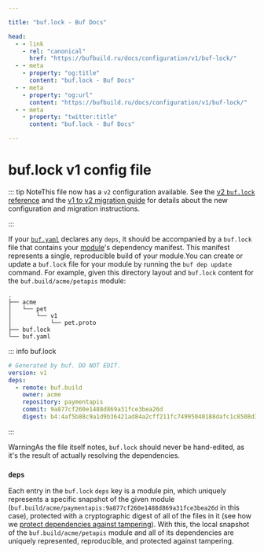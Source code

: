 ```yaml
---

title: "buf.lock - Buf Docs"

head:
  - - link
    - rel: "canonical"
      href: "https://bufbuild.ru/docs/configuration/v1/buf-lock/"
  - - meta
    - property: "og:title"
      content: "buf.lock - Buf Docs"
  - - meta
    - property: "og:url"
      content: "https://bufbuild.ru/docs/configuration/v1/buf-lock/"
  - - meta
    - property: "twitter:title"
      content: "buf.lock - Buf Docs"

---
```


# buf.lock v1 config file

::: tip NoteThis file now has a `v2` configuration available. See the [v2 `buf.lock` reference](../../v2/buf-lock/) and the [v1 to v2 migration guide](../../../migration-guides/migrate-v2-config-files/) for details about the new configuration and migration instructions.

:::

If your [`buf.yaml`](../buf-yaml/) declares any `deps`, it should be accompanied by a `buf.lock` file that contains your [module](../../../cli/modules-workspaces/)'s dependency manifest. This manifest represents a single, reproducible build of your module.You can create or update a `buf.lock` file for your module by running the `buf dep update` command. For example, given this directory layout and `buf.lock` content for the `buf.build/acme/petapis` module:

```text
.
├── acme
│   └── pet
│       └── v1
│           └── pet.proto
├── buf.lock
└── buf.yaml
```

::: info buf.lock

```yaml
# Generated by buf. DO NOT EDIT.
version: v1
deps:
  - remote: buf.build
    owner: acme
    repository: paymentapis
    commit: 9a877cf260e1488d869a31fce3bea26d
    digest: b4:4af5b88c9a1d9b36421ad84a2cff211fc74995040188dafc1c8508d36406140e40eb0ab82d21e761961e4a71631d4474e3d0608b987ca3d02d5d19012edff21d
```

:::

WarningAs the file itself notes, `buf.lock` should never be hand-edited, as it's the result of actually resolving the dependencies.

### `deps`

Each entry in the `buf.lock` `deps` key is a module pin, which uniquely represents a specific snapshot of the given module (`buf.build/acme/paymentapis:9a877cf260e1488d869a31fce3bea26d` in this case), protected with a cryptographic digest of all of the files in it (see how we [protect dependencies against tampering](../../../bsr/module/dependency-management/#tamper-proofing)). With this, the local snapshot of the `buf.build/acme/petapis` module and all of its dependencies are uniquely represented, reproducible, and protected against tampering.
